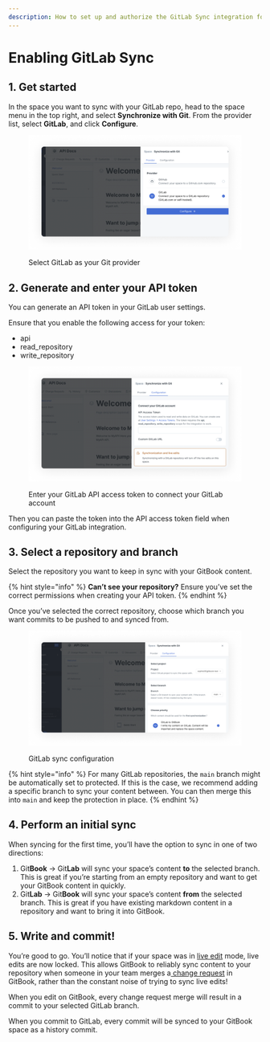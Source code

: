 ```yaml
---
description: How to set up and authorize the GitLab Sync integration for GitBook
---
```


# Enabling GitLab Sync

## 1. Get started

In the space you want to sync with your GitLab repo, head to the space menu in the top right, and select **Synchronize with Git**. From the provider list, select **GitLab**, and click **Configure**.

<div data-full-width="true">

<figure><img src="../../.gitbook/assets/GitLab sync.png" alt=""><figcaption><p>Select GitLab as your Git provider</p></figcaption></figure>

</div>

## 2. Generate and enter your API token

You can generate an API token in your GitLab user settings.

Ensure that you enable the following access for your token:

* api
* read\_repository
* write\_repository

<div data-full-width="true">

<figure><img src="../../.gitbook/assets/GitLab authentication.png" alt=""><figcaption><p>Enter your GitLab API access token to connect your GitLab account</p></figcaption></figure>

</div>

Then you can paste the token into the API access token field when configuring your GitLab integration.

## 3. Select a repository and branch

Select the repository you want to keep in sync with your GitBook content.

{% hint style="info" %}
**Can’t see your repository?** Ensure you’ve set the correct permissions when creating your API token.
{% endhint %}

Once you’ve selected the correct repository, choose which branch you want commits to be pushed to and synced from.

<div data-full-width="true">

<figure><img src="../../.gitbook/assets/GitLab sync config.png" alt=""><figcaption><p>GitLab sync configuration</p></figcaption></figure>

</div>

{% hint style="info" %}
For many GitLab repositories, the `main` branch might be automatically set to protected. If this is the case, we recommend adding a specific branch to sync your content between. You can then merge this into `main` and keep the protection in place.
{% endhint %}

## 4. Perform an initial sync

When syncing for the first time, you’ll have the option to sync in one of two directions:

1. Git**Book** -> Git**Lab** will sync your space’s content **to** the selected branch. This is great if you’re starting from an empty repository and want to get your GitBook content in quickly.
2. Git**Lab** -> Git**Book** will sync your space’s content **from** the selected branch. This is great if you have existing markdown content in a repository and want to bring it into GitBook.

## 5. Write and commit!

You’re good to go. You’ll notice that if your space was in [live edit](../../collaboration/collaboration/live-edits.md) mode, live edits are now locked. This allows GitBook to reliably sync content to your repository when someone in your team merges a[ change request](../../collaboration/collaboration/change-requests.md) in GitBook, rather than the constant noise of trying to sync live edits!

When you edit on GitBook, every change request merge will result in a commit to your selected GitLab branch.

When you commit to GitLab, every commit will be synced to your GitBook space as a history commit.
